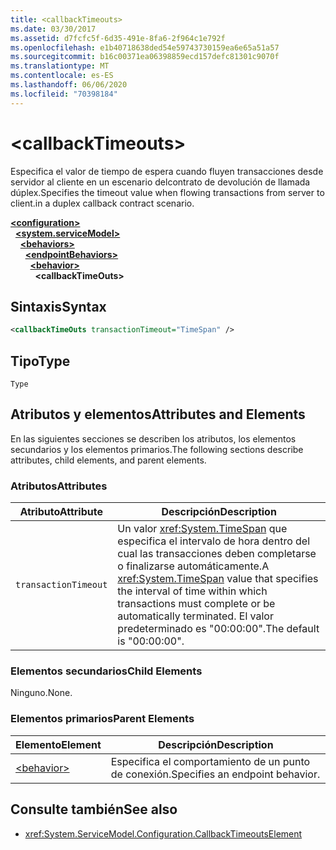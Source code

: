 ```yaml
---
title: <callbackTimeouts>
ms.date: 03/30/2017
ms.assetid: d7fcfc5f-6d35-491e-8fa6-2f964c1e792f
ms.openlocfilehash: e1b40718638ded54e59743730159ea6e65a51a57
ms.sourcegitcommit: b16c00371ea06398859ecd157defc81301c9070f
ms.translationtype: MT
ms.contentlocale: es-ES
ms.lasthandoff: 06/06/2020
ms.locfileid: "70398184"
---
```

# \<callbackTimeouts>
<span data-ttu-id="848e3-101">Especifica el valor de tiempo de espera cuando fluyen transacciones desde servidor al cliente en un escenario delcontrato de devolución de llamada dúplex.</span><span class="sxs-lookup"><span data-stu-id="848e3-101">Specifies the timeout value when flowing transactions from server to client.in a duplex callback contract scenario.</span></span>  
  
[**\<configuration>**](../configuration-element.md)\
&nbsp;&nbsp;[**\<system.serviceModel>**](system-servicemodel.md)\
&nbsp;&nbsp;&nbsp;&nbsp;[**\<behaviors>**](behaviors.md)\
&nbsp;&nbsp;&nbsp;&nbsp;&nbsp;&nbsp;[**\<endpointBehaviors>**](endpointbehaviors.md)\
&nbsp;&nbsp;&nbsp;&nbsp;&nbsp;&nbsp;&nbsp;&nbsp;[**\<behavior>**](behavior-of-endpointbehaviors.md)\
&nbsp;&nbsp;&nbsp;&nbsp;&nbsp;&nbsp;&nbsp;&nbsp;&nbsp;&nbsp;**\<callbackTimeOuts>**  
  
## <a name="syntax"></a><span data-ttu-id="848e3-102">Sintaxis</span><span class="sxs-lookup"><span data-stu-id="848e3-102">Syntax</span></span>  
  
```xml  
<callbackTimeOuts transactionTimeout="TimeSpan" />
```  
  
## <a name="type"></a><span data-ttu-id="848e3-103">Tipo</span><span class="sxs-lookup"><span data-stu-id="848e3-103">Type</span></span>  
 `Type`  
  
## <a name="attributes-and-elements"></a><span data-ttu-id="848e3-104">Atributos y elementos</span><span class="sxs-lookup"><span data-stu-id="848e3-104">Attributes and Elements</span></span>  
 <span data-ttu-id="848e3-105">En las siguientes secciones se describen los atributos, los elementos secundarios y los elementos primarios.</span><span class="sxs-lookup"><span data-stu-id="848e3-105">The following sections describe attributes, child elements, and parent elements.</span></span>  
  
### <a name="attributes"></a><span data-ttu-id="848e3-106">Atributos</span><span class="sxs-lookup"><span data-stu-id="848e3-106">Attributes</span></span>  
  
|<span data-ttu-id="848e3-107">Atributo</span><span class="sxs-lookup"><span data-stu-id="848e3-107">Attribute</span></span>|<span data-ttu-id="848e3-108">Descripción</span><span class="sxs-lookup"><span data-stu-id="848e3-108">Description</span></span>|  
|---------------|-----------------|  
|`transactionTimeout`|<span data-ttu-id="848e3-109">Un valor <xref:System.TimeSpan> que especifica el intervalo de hora dentro del cual las transacciones deben completarse o finalizarse automáticamente.</span><span class="sxs-lookup"><span data-stu-id="848e3-109">A <xref:System.TimeSpan> value that specifies the interval of time within which transactions must complete or be automatically terminated.</span></span> <span data-ttu-id="848e3-110">El valor predeterminado es "00:00:00".</span><span class="sxs-lookup"><span data-stu-id="848e3-110">The default is "00:00:00".</span></span>|  
  
### <a name="child-elements"></a><span data-ttu-id="848e3-111">Elementos secundarios</span><span class="sxs-lookup"><span data-stu-id="848e3-111">Child Elements</span></span>  
 <span data-ttu-id="848e3-112">Ninguno.</span><span class="sxs-lookup"><span data-stu-id="848e3-112">None.</span></span>  
  
### <a name="parent-elements"></a><span data-ttu-id="848e3-113">Elementos primarios</span><span class="sxs-lookup"><span data-stu-id="848e3-113">Parent Elements</span></span>  
  
|<span data-ttu-id="848e3-114">Elemento</span><span class="sxs-lookup"><span data-stu-id="848e3-114">Element</span></span>|<span data-ttu-id="848e3-115">Descripción</span><span class="sxs-lookup"><span data-stu-id="848e3-115">Description</span></span>|  
|-------------|-----------------|  
|[\<behavior>](behavior-of-endpointbehaviors.md)|<span data-ttu-id="848e3-116">Especifica el comportamiento de un punto de conexión.</span><span class="sxs-lookup"><span data-stu-id="848e3-116">Specifies an endpoint behavior.</span></span>|  
  
## <a name="see-also"></a><span data-ttu-id="848e3-117">Consulte también</span><span class="sxs-lookup"><span data-stu-id="848e3-117">See also</span></span>

- <xref:System.ServiceModel.Configuration.CallbackTimeoutsElement>

